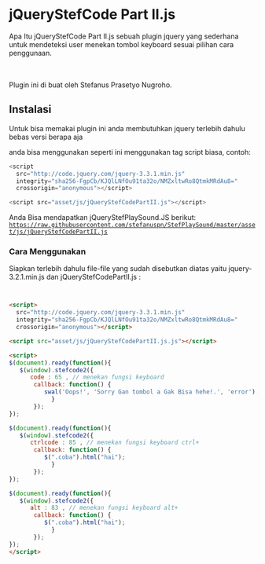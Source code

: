 # jQueryStefCode Part II.js
Apa Itu jQueryStefCode Part II.js sebuah plugin jquery yang sederhana untuk mendeteksi user menekan tombol keyboard sesuai pilihan cara penggunaan.<br>

<br>
<br>
Plugin ini di buat oleh Stefanus Prasetyo Nugroho.

## Instalasi
Untuk bisa memakai plugin ini anda membutuhkan jquery terlebih dahulu bebas versi berapa aja<br>


anda  bisa menggunakan seperti ini menggunakan tag script biasa, contoh:


```javascript
<script
  src="http://code.jquery.com/jquery-3.3.1.min.js"
  integrity="sha256-FgpCb/KJQlLNfOu91ta32o/NMZxltwRo8QtmkMRdAu8="
  crossorigin="anonymous"></script>

<script src="asset/js/jQueryStefCodePartII.js"></script>
```

Anda Bisa mendapatkan jQueryStefPlaySound.JS berikut:<br>
<code>https://raw.githubusercontent.com/stefanuspn/StefPlaySound/master/asset/js/jQueryStefCodePartII.js</code>

### Cara Menggunakan
Siapkan terlebih dahulu file-file yang sudah disebutkan diatas yaitu jquery-3.2.1.min.js dan jQueryStefCodePartII.js :<br>

```html


<script>
  src="http://code.jquery.com/jquery-3.3.1.min.js"
  integrity="sha256-FgpCb/KJQlLNfOu91ta32o/NMZxltwRo8QtmkMRdAu8="
  crossorigin="anonymous"></script>

<script src="asset/js/jQueryStefCodePartII.js.js"></script>

<script>
$(document).ready(function(){
   $(window).stefcode2({
      code : 65 , // menekan fungsi keyboard
       callback: function() {
          swal('Oops!', 'Sorry Gan tombol a Gak Bisa hehe!.', 'error'); setTimeout(1000);
            }
       });
});

$(document).ready(function(){
   $(window).stefcode2({
      ctrlcode : 85 , // menekan fungsi keyboard ctrl+
       callback: function() {
          $(".coba").html("hai");
            }
       });
});

$(document).ready(function(){
   $(window).stefcode2({
      alt : 83 , // menekan fungsi keyboard alt+
       callback: function() {
          $(".coba").html("hai");
            }
       });
});
</script>
```

